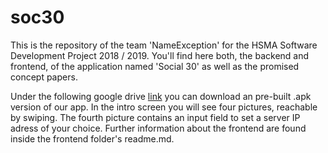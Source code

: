 # soc30

This is the repository of the team 'NameException' for the HSMA Software Development Project 2018 / 2019. You'll find here both, the backend and frontend, of the application named 'Social 30' as well as the promised concept papers. 

Under the following google drive [link](https://drive.google.com/file/d/1G0spQcrZXUI0fUcPvrWQ8bhwK3jAS1JZ/view) you can download an pre-built .apk version of our app. In the intro screen you will see four pictures, reachable by swiping. The fourth picture contains an input field to set a server IP adress of your choice. Further information about the frontend are found inside the frontend folder's readme.md.
